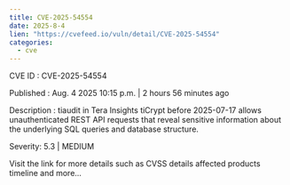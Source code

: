 ```yaml
--- 
title: CVE-2025-54554
date: 2025-8-4
lien: "https://cvefeed.io/vuln/detail/CVE-2025-54554"
categories:
  - cve
---
```


CVE ID : CVE-2025-54554

Published :  Aug. 4
2025
10:15 p.m. | 2 hours
56 minutes ago

Description : tiaudit in Tera Insights tiCrypt before 2025-07-17 allows unauthenticated REST API requests that reveal sensitive information about the underlying SQL queries and database structure.

Severity: 5.3 | MEDIUM

Visit the link for more details
such as CVSS details
affected products
timeline
and more...

